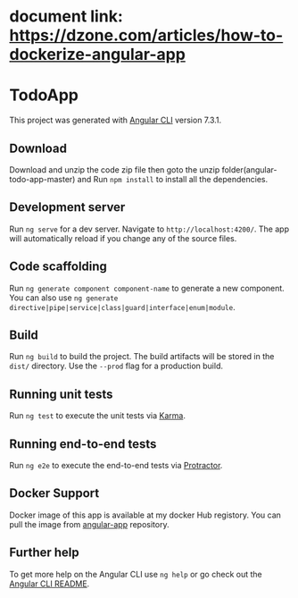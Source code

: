 # document link: https://dzone.com/articles/how-to-dockerize-angular-app
# TodoApp

This project was generated with [Angular CLI](https://github.com/angular/angular-cli) version 7.3.1.

## Download

Download and unzip the code zip file then goto the unzip folder(angular-todo-app-master) and Run `npm install` to install all the dependencies.

## Development server

Run `ng serve` for a dev server. Navigate to `http://localhost:4200/`. The app will automatically reload if you change any of the source files.

## Code scaffolding

Run `ng generate component component-name` to generate a new component. You can also use `ng generate directive|pipe|service|class|guard|interface|enum|module`.

## Build

Run `ng build` to build the project. The build artifacts will be stored in the `dist/` directory. Use the `--prod` flag for a production build.

## Running unit tests

Run `ng test` to execute the unit tests via [Karma](https://karma-runner.github.io).

## Running end-to-end tests

Run `ng e2e` to execute the end-to-end tests via [Protractor](http://www.protractortest.org/).

## Docker Support

Docker image of this app is available at my docker Hub registory. You can pull the image from [angular-app](https://hub.docker.com/repository/docker/sanjaysaini2000/angular-app) repository.

## Further help

To get more help on the Angular CLI use `ng help` or go check out the [Angular CLI README](https://github.com/angular/angular-cli/blob/master/README.md).
